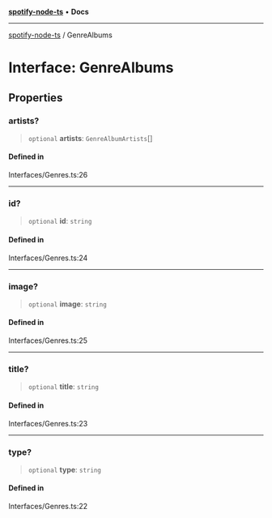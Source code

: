 [**spotify-node-ts**](../README.md) • **Docs**

***

[spotify-node-ts](../README.md) / GenreAlbums

# Interface: GenreAlbums

## Properties

### artists?

> `optional` **artists**: `GenreAlbumArtists`[]

#### Defined in

Interfaces/Genres.ts:26

***

### id?

> `optional` **id**: `string`

#### Defined in

Interfaces/Genres.ts:24

***

### image?

> `optional` **image**: `string`

#### Defined in

Interfaces/Genres.ts:25

***

### title?

> `optional` **title**: `string`

#### Defined in

Interfaces/Genres.ts:23

***

### type?

> `optional` **type**: `string`

#### Defined in

Interfaces/Genres.ts:22
